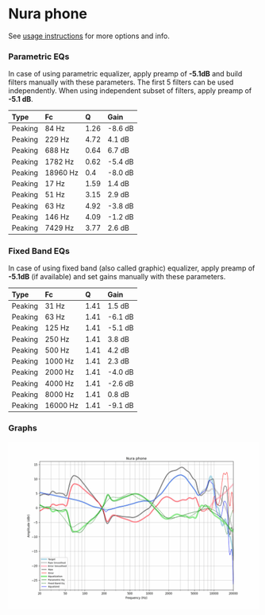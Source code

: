 # Nura phone
See [usage instructions](https://github.com/jaakkopasanen/AutoEq#usage) for more options and info.

### Parametric EQs
In case of using parametric equalizer, apply preamp of **-5.1dB** and build filters manually
with these parameters. The first 5 filters can be used independently.
When using independent subset of filters, apply preamp of **-5.1 dB**.

| Type    | Fc       |    Q | Gain    |
|:--------|:---------|:-----|:--------|
| Peaking | 84 Hz    | 1.26 | -8.6 dB |
| Peaking | 229 Hz   | 4.72 | 4.1 dB  |
| Peaking | 688 Hz   | 0.64 | 6.7 dB  |
| Peaking | 1782 Hz  | 0.62 | -5.4 dB |
| Peaking | 18960 Hz | 0.4  | -8.0 dB |
| Peaking | 17 Hz    | 1.59 | 1.4 dB  |
| Peaking | 51 Hz    | 3.15 | 2.9 dB  |
| Peaking | 63 Hz    | 4.92 | -3.8 dB |
| Peaking | 146 Hz   | 4.09 | -1.2 dB |
| Peaking | 7429 Hz  | 3.77 | 2.6 dB  |

### Fixed Band EQs
In case of using fixed band (also called graphic) equalizer, apply preamp of **-5.1dB**
(if available) and set gains manually with these parameters.

| Type    | Fc       |    Q | Gain    |
|:--------|:---------|:-----|:--------|
| Peaking | 31 Hz    | 1.41 | 1.5 dB  |
| Peaking | 63 Hz    | 1.41 | -6.1 dB |
| Peaking | 125 Hz   | 1.41 | -5.1 dB |
| Peaking | 250 Hz   | 1.41 | 3.8 dB  |
| Peaking | 500 Hz   | 1.41 | 4.2 dB  |
| Peaking | 1000 Hz  | 1.41 | 2.3 dB  |
| Peaking | 2000 Hz  | 1.41 | -4.0 dB |
| Peaking | 4000 Hz  | 1.41 | -2.6 dB |
| Peaking | 8000 Hz  | 1.41 | 0.8 dB  |
| Peaking | 16000 Hz | 1.41 | -9.1 dB |

### Graphs
![](./Nura%20phone.png)